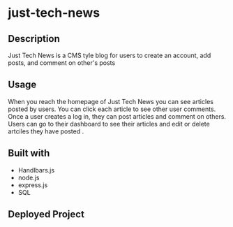 # just-tech-news

## Description
Just Tech News is a CMS tyle blog for users to create an account, add posts, and comment on other's posts 

## Usage
When you reach the homepage of Just Tech News you can see articles posted by users. You can click each article to see other user comments. Once a user creates a log in, they can post articles and comment on others. Users can go to their dashboard to see their articles and edit or delete artciles they have posted .

## Built with
* Handlbars.js
* node.js
* express.js
* SQL

## Deployed Project 
